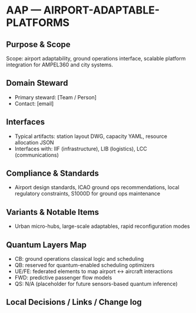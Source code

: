 # AAP — AIRPORT-ADAPTABLE-PLATFORMS

## Purpose & Scope
Scope: airport adaptability, ground operations interface, scalable platform integration for AMPEL360 and city systems.

## Domain Steward
- Primary steward: [Team / Person]
- Contact: [email]

## Interfaces
- Typical artifacts: station layout DWG, capacity YAML, resource allocation JSON
- Interfaces with: IIF (infrastructure), LIB (logistics), LCC (communications)

## Compliance & Standards
- Airport design standards, ICAO ground ops recommendations, local regulatory constraints, S1000D for ground ops maintenance

## Variants & Notable Items
- Urban micro-hubs, large-scale adaptables, rapid reconfiguration modes

## Quantum Layers Map
- CB: ground operations classical logic and scheduling
- QB: reserved for quantum-enabled scheduling optimizers
- UE/FE: federated elements to map airport ↔ aircraft interactions
- FWD: predictive passenger flow models
- QS: N/A (placeholder for future sensors-based quantum inference)

## Local Decisions / Links / Change log
